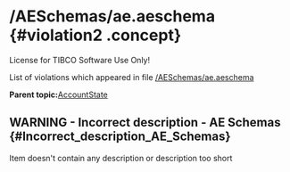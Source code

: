 # /AESchemas/ae.aeschema {#violation2 .concept}

License for TIBCO Software Use Only!

List of violations which appeared in file [/AESchemas/ae.aeschema](../../../projects/AccountState/AESchemas/ae.aeschema.md)

**Parent topic:**[AccountState](../../../qa/projects/AccountState.md)

## WARNING - Incorrect description - AE Schemas {#Incorrect_description_AE_Schemas}

Item doesn't contain any description or description too short

